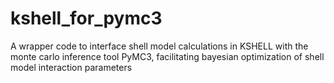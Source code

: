 # kshell_for_pymc3
A wrapper code to interface shell model calculations in KSHELL with the monte carlo inference tool PyMC3, facilitating bayesian optimization of shell model interaction parameters
